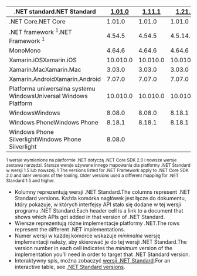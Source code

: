| <span data-ttu-id="3288a-101">.NET standard</span><span class="sxs-lookup"><span data-stu-id="3288a-101">.NET Standard</span></span>              | <span data-ttu-id="3288a-102">[1.0]</span><span class="sxs-lookup"><span data-stu-id="3288a-102">[1.0]</span></span> | <span data-ttu-id="3288a-103">[1.1]</span><span class="sxs-lookup"><span data-stu-id="3288a-103">[1.1]</span></span>  | <span data-ttu-id="3288a-104">[1.2]</span><span class="sxs-lookup"><span data-stu-id="3288a-104">[1.2]</span></span> | <span data-ttu-id="3288a-105">[1.3]</span><span class="sxs-lookup"><span data-stu-id="3288a-105">[1.3]</span></span> | <span data-ttu-id="3288a-106">[1.4]</span><span class="sxs-lookup"><span data-stu-id="3288a-106">[1.4]</span></span> | <span data-ttu-id="3288a-107">[w wersji 1.5]</span><span class="sxs-lookup"><span data-stu-id="3288a-107">[1.5]</span></span>      | <span data-ttu-id="3288a-108">[w wersji 1.6]</span><span class="sxs-lookup"><span data-stu-id="3288a-108">[1.6]</span></span>      | <span data-ttu-id="3288a-109">[2.0]</span><span class="sxs-lookup"><span data-stu-id="3288a-109">[2.0]</span></span>      |
|----------------------------|-------|--------|-------|-------|-------|------------|------------|------------|
| <span data-ttu-id="3288a-110">.NET Core</span><span class="sxs-lookup"><span data-stu-id="3288a-110">.NET Core</span></span>                  | <span data-ttu-id="3288a-111">1.0</span><span class="sxs-lookup"><span data-stu-id="3288a-111">1.0</span></span>   | <span data-ttu-id="3288a-112">1.0</span><span class="sxs-lookup"><span data-stu-id="3288a-112">1.0</span></span>    | <span data-ttu-id="3288a-113">1.0</span><span class="sxs-lookup"><span data-stu-id="3288a-113">1.0</span></span>   | <span data-ttu-id="3288a-114">1.0</span><span class="sxs-lookup"><span data-stu-id="3288a-114">1.0</span></span>   | <span data-ttu-id="3288a-115">1.0</span><span class="sxs-lookup"><span data-stu-id="3288a-115">1.0</span></span>   | <span data-ttu-id="3288a-116">1.0</span><span class="sxs-lookup"><span data-stu-id="3288a-116">1.0</span></span>        | <span data-ttu-id="3288a-117">1.0</span><span class="sxs-lookup"><span data-stu-id="3288a-117">1.0</span></span>        | <span data-ttu-id="3288a-118">2.0</span><span class="sxs-lookup"><span data-stu-id="3288a-118">2.0</span></span>        |
| <span data-ttu-id="3288a-119">.NET framework <sup>1</sup></span><span class="sxs-lookup"><span data-stu-id="3288a-119">.NET Framework <sup>1</sup></span></span>| <span data-ttu-id="3288a-120">4.5</span><span class="sxs-lookup"><span data-stu-id="3288a-120">4.5</span></span>   | <span data-ttu-id="3288a-121">4.5</span><span class="sxs-lookup"><span data-stu-id="3288a-121">4.5</span></span>    | <span data-ttu-id="3288a-122">4.5.1</span><span class="sxs-lookup"><span data-stu-id="3288a-122">4.5.1</span></span> | <span data-ttu-id="3288a-123">4.6</span><span class="sxs-lookup"><span data-stu-id="3288a-123">4.6</span></span>   | <span data-ttu-id="3288a-124">4.6.1</span><span class="sxs-lookup"><span data-stu-id="3288a-124">4.6.1</span></span> | <span data-ttu-id="3288a-125">4.6.1</span><span class="sxs-lookup"><span data-stu-id="3288a-125">4.6.1</span></span>      | <span data-ttu-id="3288a-126">4.6.1</span><span class="sxs-lookup"><span data-stu-id="3288a-126">4.6.1</span></span>      | <span data-ttu-id="3288a-127">4.6.1</span><span class="sxs-lookup"><span data-stu-id="3288a-127">4.6.1</span></span>      |
| <span data-ttu-id="3288a-128">Mono</span><span class="sxs-lookup"><span data-stu-id="3288a-128">Mono</span></span>                       | <span data-ttu-id="3288a-129">4.6</span><span class="sxs-lookup"><span data-stu-id="3288a-129">4.6</span></span>   | <span data-ttu-id="3288a-130">4.6</span><span class="sxs-lookup"><span data-stu-id="3288a-130">4.6</span></span>    | <span data-ttu-id="3288a-131">4.6</span><span class="sxs-lookup"><span data-stu-id="3288a-131">4.6</span></span>   | <span data-ttu-id="3288a-132">4.6</span><span class="sxs-lookup"><span data-stu-id="3288a-132">4.6</span></span>   | <span data-ttu-id="3288a-133">4.6</span><span class="sxs-lookup"><span data-stu-id="3288a-133">4.6</span></span>   | <span data-ttu-id="3288a-134">4.6</span><span class="sxs-lookup"><span data-stu-id="3288a-134">4.6</span></span>        | <span data-ttu-id="3288a-135">4.6</span><span class="sxs-lookup"><span data-stu-id="3288a-135">4.6</span></span>        | <span data-ttu-id="3288a-136">5.4</span><span class="sxs-lookup"><span data-stu-id="3288a-136">5.4</span></span>        |
| <span data-ttu-id="3288a-137">Xamarin.iOS</span><span class="sxs-lookup"><span data-stu-id="3288a-137">Xamarin.iOS</span></span>                | <span data-ttu-id="3288a-138">10.0</span><span class="sxs-lookup"><span data-stu-id="3288a-138">10.0</span></span>  | <span data-ttu-id="3288a-139">10.0</span><span class="sxs-lookup"><span data-stu-id="3288a-139">10.0</span></span>   | <span data-ttu-id="3288a-140">10.0</span><span class="sxs-lookup"><span data-stu-id="3288a-140">10.0</span></span>  | <span data-ttu-id="3288a-141">10.0</span><span class="sxs-lookup"><span data-stu-id="3288a-141">10.0</span></span>  | <span data-ttu-id="3288a-142">10.0</span><span class="sxs-lookup"><span data-stu-id="3288a-142">10.0</span></span>  | <span data-ttu-id="3288a-143">10.0</span><span class="sxs-lookup"><span data-stu-id="3288a-143">10.0</span></span>       | <span data-ttu-id="3288a-144">10.0</span><span class="sxs-lookup"><span data-stu-id="3288a-144">10.0</span></span>       | <span data-ttu-id="3288a-145">10.14</span><span class="sxs-lookup"><span data-stu-id="3288a-145">10.14</span></span>      |
| <span data-ttu-id="3288a-146">Xamarin.Mac</span><span class="sxs-lookup"><span data-stu-id="3288a-146">Xamarin.Mac</span></span>                | <span data-ttu-id="3288a-147">3.0</span><span class="sxs-lookup"><span data-stu-id="3288a-147">3.0</span></span>   | <span data-ttu-id="3288a-148">3.0</span><span class="sxs-lookup"><span data-stu-id="3288a-148">3.0</span></span>    | <span data-ttu-id="3288a-149">3.0</span><span class="sxs-lookup"><span data-stu-id="3288a-149">3.0</span></span>   | <span data-ttu-id="3288a-150">3.0</span><span class="sxs-lookup"><span data-stu-id="3288a-150">3.0</span></span>   | <span data-ttu-id="3288a-151">3.0</span><span class="sxs-lookup"><span data-stu-id="3288a-151">3.0</span></span>   | <span data-ttu-id="3288a-152">3.0</span><span class="sxs-lookup"><span data-stu-id="3288a-152">3.0</span></span>        | <span data-ttu-id="3288a-153">3.0</span><span class="sxs-lookup"><span data-stu-id="3288a-153">3.0</span></span>        | <span data-ttu-id="3288a-154">3.8</span><span class="sxs-lookup"><span data-stu-id="3288a-154">3.8</span></span>        |
| <span data-ttu-id="3288a-155">Xamarin.Android</span><span class="sxs-lookup"><span data-stu-id="3288a-155">Xamarin.Android</span></span>            | <span data-ttu-id="3288a-156">7.0</span><span class="sxs-lookup"><span data-stu-id="3288a-156">7.0</span></span>   | <span data-ttu-id="3288a-157">7.0</span><span class="sxs-lookup"><span data-stu-id="3288a-157">7.0</span></span>    | <span data-ttu-id="3288a-158">7.0</span><span class="sxs-lookup"><span data-stu-id="3288a-158">7.0</span></span>   | <span data-ttu-id="3288a-159">7.0</span><span class="sxs-lookup"><span data-stu-id="3288a-159">7.0</span></span>   | <span data-ttu-id="3288a-160">7.0</span><span class="sxs-lookup"><span data-stu-id="3288a-160">7.0</span></span>   | <span data-ttu-id="3288a-161">7.0</span><span class="sxs-lookup"><span data-stu-id="3288a-161">7.0</span></span>        | <span data-ttu-id="3288a-162">7.0</span><span class="sxs-lookup"><span data-stu-id="3288a-162">7.0</span></span>        | <span data-ttu-id="3288a-163">8.0</span><span class="sxs-lookup"><span data-stu-id="3288a-163">8.0</span></span>        |
| <span data-ttu-id="3288a-164">Platforma uniwersalna systemu Windows</span><span class="sxs-lookup"><span data-stu-id="3288a-164">Universal Windows Platform</span></span> | <span data-ttu-id="3288a-165">10.0</span><span class="sxs-lookup"><span data-stu-id="3288a-165">10.0</span></span>  | <span data-ttu-id="3288a-166">10.0</span><span class="sxs-lookup"><span data-stu-id="3288a-166">10.0</span></span>   | <span data-ttu-id="3288a-167">10.0</span><span class="sxs-lookup"><span data-stu-id="3288a-167">10.0</span></span>  | <span data-ttu-id="3288a-168">10.0</span><span class="sxs-lookup"><span data-stu-id="3288a-168">10.0</span></span>  | <span data-ttu-id="3288a-169">10.0</span><span class="sxs-lookup"><span data-stu-id="3288a-169">10.0</span></span>  | <span data-ttu-id="3288a-170">10.0.16299</span><span class="sxs-lookup"><span data-stu-id="3288a-170">10.0.16299</span></span> | <span data-ttu-id="3288a-171">10.0.16299</span><span class="sxs-lookup"><span data-stu-id="3288a-171">10.0.16299</span></span> | <span data-ttu-id="3288a-172">10.0.16299</span><span class="sxs-lookup"><span data-stu-id="3288a-172">10.0.16299</span></span> |
| <span data-ttu-id="3288a-173">Windows</span><span class="sxs-lookup"><span data-stu-id="3288a-173">Windows</span></span>                    | <span data-ttu-id="3288a-174">8.0</span><span class="sxs-lookup"><span data-stu-id="3288a-174">8.0</span></span>   | <span data-ttu-id="3288a-175">8.0</span><span class="sxs-lookup"><span data-stu-id="3288a-175">8.0</span></span>    | <span data-ttu-id="3288a-176">8.1</span><span class="sxs-lookup"><span data-stu-id="3288a-176">8.1</span></span>   |       |       |            |            |            |
| <span data-ttu-id="3288a-177">Windows Phone</span><span class="sxs-lookup"><span data-stu-id="3288a-177">Windows Phone</span></span>              | <span data-ttu-id="3288a-178">8.1</span><span class="sxs-lookup"><span data-stu-id="3288a-178">8.1</span></span>   | <span data-ttu-id="3288a-179">8.1</span><span class="sxs-lookup"><span data-stu-id="3288a-179">8.1</span></span>    | <span data-ttu-id="3288a-180">8.1</span><span class="sxs-lookup"><span data-stu-id="3288a-180">8.1</span></span>   |       |       |            |            |            |
| <span data-ttu-id="3288a-181">Windows Phone Silverlight</span><span class="sxs-lookup"><span data-stu-id="3288a-181">Windows Phone Silverlight</span></span>  | <span data-ttu-id="3288a-182">8.0</span><span class="sxs-lookup"><span data-stu-id="3288a-182">8.0</span></span>   |        |       |       |       |            |            |            |

<span data-ttu-id="3288a-183"><sup>1 wersje wymienione na platformie .NET dotyczą .NET Core SDK 2.0 i nowsze wersje zestawu narzędzi. Starsze wersje używane innego mapowania dla platformy .NET Standard w wersji 1.5 lub nowszej. </sup></span><span class="sxs-lookup"><span data-stu-id="3288a-183"><sup>1 The versions listed for .NET Framework apply to .NET Core SDK 2.0 and later versions of the tooling. Older versions used a different mapping for .NET Standard 1.5 and higher. </sup></span></span>

- <span data-ttu-id="3288a-184">Kolumny reprezentują wersji .NET Standard.</span><span class="sxs-lookup"><span data-stu-id="3288a-184">The columns represent .NET Standard versions.</span></span> <span data-ttu-id="3288a-185">Każda komórka nagłówek jest łącze do dokumentu, który pokazuje, w których interfejsy API stało się dodane w tej wersji programu .NET Standard.</span><span class="sxs-lookup"><span data-stu-id="3288a-185">Each header cell is a link to a document that shows which APIs got added in that version of .NET Standard.</span></span>
- <span data-ttu-id="3288a-186">Wiersze reprezentują różne implementacje platformy .NET.</span><span class="sxs-lookup"><span data-stu-id="3288a-186">The rows represent the different .NET implementations.</span></span>
- <span data-ttu-id="3288a-187">Numer wersji w każdej komórce wskazuje *minimalne* wersję implementacji należy, aby skierować je do tej wersji .NET Standard.</span><span class="sxs-lookup"><span data-stu-id="3288a-187">The version number in each cell indicates the *minimum* version of the implementation you'll need in order to target that .NET Standard version.</span></span>
- <span data-ttu-id="3288a-188">Interaktywny spis, można zobaczyć [wersji .NET Standard](http://immo.landwerth.net/netstandard-versions/#).</span><span class="sxs-lookup"><span data-stu-id="3288a-188">For an interactive table, see [.NET Standard versions](http://immo.landwerth.net/netstandard-versions/#).</span></span>

[1.0]: https://github.com/dotnet/standard/blob/master/docs/versions/netstandard1.0.md
[1.1]: https://github.com/dotnet/standard/blob/master/docs/versions/netstandard1.1.md
[1.2]: https://github.com/dotnet/standard/blob/master/docs/versions/netstandard1.2.md
[1.3]: https://github.com/dotnet/standard/blob/master/docs/versions/netstandard1.3.md
[1.4]: https://github.com/dotnet/standard/blob/master/docs/versions/netstandard1.4.md
[w wersji 1.5]: https://github.com/dotnet/standard/blob/master/docs/versions/netstandard1.5.md
[1.5]: https://github.com/dotnet/standard/blob/master/docs/versions/netstandard1.5.md
[w wersji 1.6]: https://github.com/dotnet/standard/blob/master/docs/versions/netstandard1.6.md
[1.6]: https://github.com/dotnet/standard/blob/master/docs/versions/netstandard1.6.md
[2.0]: https://github.com/dotnet/standard/blob/master/docs/versions/netstandard2.0.md
